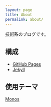 ```yaml
---
layout: page
title: About
permalink: about/
---
```

技術系のブログです。

## 構成
+ [GitHub Pages](https://docs.github.com/ja/pages)
+ [Jekyll](http://jekyllrb-ja.github.io/)

## 使用テーマ
[Monos](https://github.com/ejjoo/jekyll-theme-monos)
